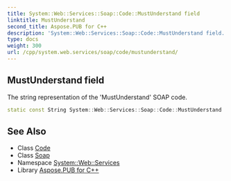```yaml
---
title: System::Web::Services::Soap::Code::MustUnderstand field
linktitle: MustUnderstand
second_title: Aspose.PUB for C++
description: 'System::Web::Services::Soap::Code::MustUnderstand field. The string representation of the ''MustUnderstand'' SOAP code in C++.'
type: docs
weight: 300
url: /cpp/system.web.services/soap/code/mustunderstand/
---
```

## MustUnderstand field


The string representation of the 'MustUnderstand' SOAP code.

```cpp
static const String System::Web::Services::Soap::Code::MustUnderstand
```

## See Also

* Class [Code](../)
* Class [Soap](../../)
* Namespace [System::Web::Services](../../../)
* Library [Aspose.PUB for C++](../../../../)
